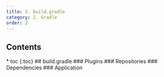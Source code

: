 ```yaml
---
title: 2. build.gradle 
category: 2. Gradle
order: 2
---
```

<h2>Contents</h2>
* toc
{:toc}
## build.gradle
### Plugins
### Repositories
### Dependencies
### Application